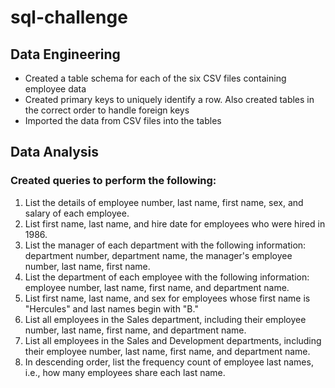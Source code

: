 # sql-challenge

## Data Engineering
- Created a table schema for each of the six CSV files containing employee data
- Created primary keys to uniquely identify a row. Also created tables in the correct order to handle foreign keys
- Imported the data from CSV files into the tables

## Data Analysis

### Created queries to perform the following:
1. List the details of employee number, last name, first name, sex, and salary of each employee.
2. List first name, last name, and hire date for employees who were hired in 1986.
3. List the manager of each department with the following information: department number, department name, the manager's employee number, last name, first name.
4. List the department of each employee with the following information: employee number, last name, first name, and department name.
5. List first name, last name, and sex for employees whose first name is "Hercules" and last names begin with "B."
6. List all employees in the Sales department, including their employee number, last name, first name, and department name.
7. List all employees in the Sales and Development departments, including their employee number, last name, first name, and department name.
8. In descending order, list the frequency count of employee last names, i.e., how many employees share each last name.


